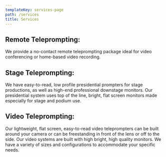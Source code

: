 ```yaml
---
templateKey: services-page
path: /services
title: Services
---
```

## Remote Teleprompting:

We provide a no-contact remote teleprompting package ideal for video conferencing or home-based video recording.

## Stage Teleprompting:

We have easy-to-read, low profile presidential prompters for stage productions, as well as high-end professional downstage monitors. Our presidential system uses top of the line, bright, flat screen monitors made especially for stage and podium use.

## Video Teleprompting:

Our lightweight, flat screen, easy-to-read video teleprompters can be built around your camera or can be freestanding in front of the lens or off to the side. Our video systems are built with high bright, high quality monitors. We have a variety of sizes and configurations to accommodate your specific needs.